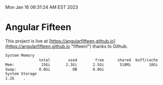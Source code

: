 Mon Jan 16 06:31:24 AM EST 2023

# Angular Fifteen


This project is live at [https://angularfifteen.github.io](https://angularfifteen.github.io "fifteen!") thanks to Github.

```bash
System Memory
               total        used        free      shared  buff/cache   available
Mem:            15Gi       2.3Gi       2.5Gi       518Mi        10Gi        12Gi
Swap:          8.0Gi          0B       8.0Gi
System Storage
1.2G	.
```
